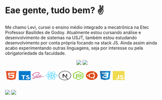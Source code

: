 # Eae gente, tudo bem? ✌️
<p align="left">Me chamo Levi, cursei o ensino médio integrado a mecatrônica na Etec Professor Basilides de Godoy. 
Atualmente estou cursando análise e desenvolvimento de sistemas na USJT, também estou estudando 
desenvolvimento por conta própria focando na stack JS. Ainda assim ainda acabo experimentando outras linguagens, 
seja por interesse ou pela obrigatoriedade da faculdade.
</p>
<div align="center">
  <img height="200rem" src="https://github-readme-stats.vercel.app/api/top-langs/?username=Levi-Melo&&hide_border=true&layout=compact&langs_count=16&theme=dark"/>
  <img height="200rem" src="https://github-readme-stats.vercel.app/api?username=Levi-Melo&theme=dark&hide_border=true&show_icons=true&count_private=true"/>
</div>
<br/>
<div>
<div >


  <img  alt="HTML" height="30" width="40" src="https://raw.githubusercontent.com/devicons/devicon/master/icons/html5/html5-original.svg">
  <img  alt="Ts" height="30" width="40" src="https://raw.githubusercontent.com/devicons/devicon/master/icons/typescript/typescript-plain.svg">
  <img  alt="Sass" height="30" width="40" src="https://raw.githubusercontent.com/devicons/devicon/master/icons/sass/sass-original.svg">
  <img  alt="React" height="30" width="40" src="https://raw.githubusercontent.com/devicons/devicon/master/icons/react/react-original.svg">
  <img  alt="Nextjs" height="30" width="40" src="https://github.com/devicons/devicon/blob/master/icons/nextjs/nextjs-line.svg">
  <img  alt="Nodejs" height="30" width="40" src="https://github.com/devicons/devicon/blob/master/icons/nodejs/nodejs-original.svg">
  <img  alt="linux" height="30" width="40" src="https://github.com/devicons/devicon/blob/master/icons/ubuntu/ubuntu-plain.svg">
  <img  alt="CSS" height="30" width="40" src="https://raw.githubusercontent.com/devicons/devicon/master/icons/css3/css3-original.svg">
  <img  alt="Js" height="30" width="40" src="https://raw.githubusercontent.com/devicons/devicon/master/icons/javascript/javascript-plain.svg">
  
</div>
  
  ##
 

  <a href = "mailto: levicontat@outlook.com"><img src="https://img.shields.io/badge/outlook-%23333?style=for-the-badge&logo=microsoft-outlook&logoColor=current" target="_blank"></a>
  <a href="https://www.linkedin.com/in/levi-melo-dos-santos-5277441a1" target="_blank"><img src="https://img.shields.io/badge/-LinkedIn-%23333?style=for-the-badge&logo=linkedin&logoColor=white" target="_blank"></a>
   
   
</div>
